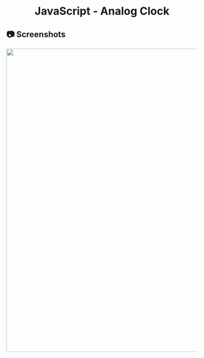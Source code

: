 <h1 align="center">
   JavaScript - Analog Clock
</h1>

<h2>
📷 Screenshots
</h2>

<p align="center">
  <img src="https://github.com/ozkannbuyuk/js-exercises/assets/111967202/ac089330-bc00-41fd-83d4-1b41c010b212" width="800" />
</p>
